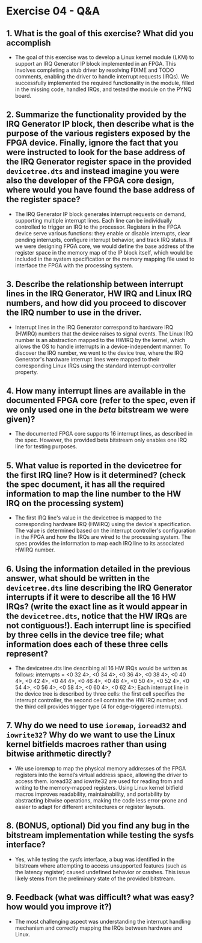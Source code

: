 # Exercise 04 - Q&A

## 1. What is the goal of this exercise? What did you accomplish
- The goal of this exercise was to develop a Linux kernel module (LKM) to support an IRQ Generator IP block implemented in an FPGA. This involves completing a stub driver by resolving FIXME and TODO comments, enabling the driver to handle interrupt requests (IRQs). We successfully implemented the required functionality in the module, filled in the missing code, handled IRQs, and tested the module on the PYNQ board.

## 2. Summarize the functionality provided by the IRQ Generator IP block, then describe what is the purpose of the various registers exposed by the FPGA device. Finally, ignore the fact that you were instructed to look for the base address of the IRQ Generator register space in the provided `devicetree.dts` and instead imagine you were also the developer of the FPGA core design, where would you have found the base address of the register space?
- The IRQ Generator IP block generates interrupt requests on demand, supporting multiple interrupt lines. Each line can be individually controlled to trigger an IRQ to the processor. Registers in the FPGA device serve various functions: they enable or disable interrupts, clear pending interrupts, configure interrupt behavior, and track IRQ status. If we were designing FPGA core, we would define the base address of the register space in the memory map of the IP block itself, which would be included in the system specification or the memory mapping file used to interface the FPGA with the processing system.

## 3. Describe the relationship between interrupt lines in the IRQ Generator, HW IRQ and Linux IRQ numbers, and how did you proceed to discover the IRQ number to use in the driver.
- Interrupt lines in the IRQ Generator correspond to hardware IRQ (HWIRQ) numbers that the device raises to signal events. The Linux IRQ number is an abstraction mapped to the HWIRQ by the kernel, which allows the OS to handle interrupts in a device-independent manner. To discover the IRQ number, we went to the device tree, where the IRQ Generator's hardware interrupt lines were mapped to their corresponding Linux IRQs using the standard interrupt-controller property.

## 4. How many interrupt lines are available in the documented FPGA core (refer to the spec, even if we only used one in the *beta* bitstream we were given)?
- The documented FPGA core supports 16 interrupt lines, as described in the spec. However, the provided beta bitstream only enables one IRQ line for testing purposes.

## 5. What value is reported in the devicetree for the first IRQ line? How is it determined? (check the spec document, it has all the required information to map the line number to the HW IRQ on the processing system)
- The first IRQ line's value in the devicetree is mapped to the corresponding hardware IRQ (HWIRQ) using the device's specification. The value is determined based on the interrupt controller's configuration in the FPGA and how the IRQs are wired to the processing system. The spec provides the information to map each IRQ line to its associated HWIRQ number.

## 6. Using the information detailed in the previous answer, what should be written in the `devicetree.dts` line describing the IRQ Generator interrupts if it were to describe all the 16 HW IRQs? (write the exact line as it would appear in the `devicetree.dts`, notice that the HW IRQs are not contiguous!). Each interrupt line is specified by three cells in the device tree file; what information does each of these three cells represent?
- The devicetree.dts line describing all 16 HW IRQs would be written as follows:
interrupts = <0 32 4>, <0 34 4>, <0 36 4>, <0 38 4>, <0 40 4>, <0 42 4>, <0 44 4>, <0 46 4>,
             <0 48 4>, <0 50 4>, <0 52 4>, <0 54 4>, <0 56 4>, <0 58 4>, <0 60 4>, <0 62 4>;
Each interrupt line in the device tree is described by three cells: the first cell specifies the interrupt controller, the second cell contains the HW IRQ number, and the third cell provides trigger type (4 for edge-triggered interrupts).

## 7. Why do we need to use `ioremap`, `ioread32` and `iowrite32`? Why do we want to use the Linux kernel bitfields macroes rather than using bitwise arithmetic directly?
- We use ioremap to map the physical memory addresses of the FPGA registers into the kernel’s virtual address space, allowing the driver to access them. ioread32 and iowrite32 are used for reading from and writing to the memory-mapped registers. Using Linux kernel bitfield macros improves readability, maintainability, and portability by abstracting bitwise operations, making the code less error-prone and easier to adapt for different architectures or register layouts.

## 8. (BONUS, optional) Did you find any bug in the bitstream implementation while testing the sysfs interface?
- Yes, while testing the sysfs interface, a bug was identified in the bitstream where attempting to access unsupported features (such as the latency register) caused undefined behavior or crashes. This issue likely stems from the preliminary state of the provided bitstream.

## 9. Feedback (what was difficult? what was easy? how would you improve it?)
- The most challenging aspect was understanding the interrupt handling mechanism and correctly mapping the IRQs between hardware and Linux.
